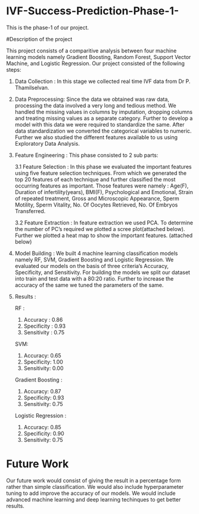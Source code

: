 # IVF-Success-Prediction-Phase-1-
This is the phase-1 of our project.

#Description of the project

This project consists of a comparitive analysis between four machine learning models namely Gradient Boosting, Random Forest, Support Vector Machine, and Logistic Regression. 
Our project consisted of the following steps: 
1.	Data Collection : In this stage we collected real time IVF data from Dr P. Thamilselvan. 
2.	Data Preprocessing: Since the data we obtained was raw data, processing the data involved a very long and tedious method. We handled the missing values in columns by imputation, dropping columns and treating missing values as a separate category. Further to develop a model with this data we were required to standardize the same. After data standardization we converted the categorical variables to numeric. Further we also studied the different features available to us using Exploratory Data Analysis. 
3.	Feature Engineering : This phase consisted to 2 sub parts: 

      3.1	Feature Selection : In this phase we evaluated the important features using five feature selection techniques. From which we generated the top 20 features of each technique and further classified the most occurring features as important. Those features were namely : Age(F), Duration of infertility(years), BMI(F), Psychological and Emotional, Strain of repeated treatment, Gross and Microscopic Appearance, Sperm Motility, Sperm Vitality, No. Of Oocytes Retrieved, No. Of Embryos Transferred. 

      3.2	Feature Extraction : In feature extraction we used PCA. To determine the number of PC’s required we plotted a scree plot(attached below). Further we plotted a heat map to show the important features. (attached below) 

4.	Model Building : We built 4 machine learning classification models namely RF, SVM, Gradient Boosting and Logistic Regression. We evaluated our models on the basis of three criteria’s Accuracy, Specificity, and Sensitivity. For building the models we split our dataset into train and test data with a 80:20 ratio. Further to increase the accuracy of the same we tuned the parameters of the same. 

5. Results : 
  
      RF :
      1.	Accuracy : 0.86 
      2.	Specificity : 0.93
      3.	Sensitivity : 0.75	

      SVM: 
      1.	Accuracy: 0.65 
      2.	Specificity: 1.00
      3.	Sensitivity: 0.00

      Gradient Boosting : 
      1.	Accuracy: 0.87 
      2.	Specificity: 0.93
      3.	Sensitivity: 0.75	

      Logistic Regression : 
      1.	Accuracy: 0.85
      2.	Specificity: 0.90
      3.	Sensitivity: 0.75


# Future Work 
Our future work would consist of giving the result in a percentage form rather than simple classification. We would also include hyperparameter tuning to add improve the accuracy of our models. We would include advanced machine learning and deep learning techinques to get better results.

